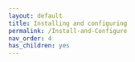 ```yaml
---
layout: default
title: Installing and configuring
permalink: /Install-and-Configure
nav_order: 4
has_children: yes
---
```

